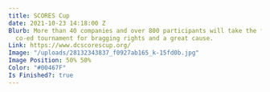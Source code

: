 ```yaml
---
title: SCORES Cup
date: 2021-10-23 14:18:00 Z
Blurb: More than 40 companies and over 800 participants will take the field in a 7v7
  co-ed tournament for bragging rights and a great cause.
Link: https://www.dcscorescup.org/
Image: "/uploads/28132343837_f0927ab165_k-15fd0b.jpg"
Image Position: 50% 50%
Color: "#00467F"
Is Finished?: true
---
```


